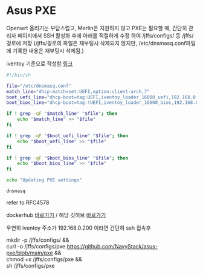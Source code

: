 # Asus PXE

Openwrt 올리기는 부담스럽고, Merlin은 지원하지 않고 PXE는 필요할 때,
간단히 관리자 페이지에서 SSH 활성화 후에
아래를 적절하게 수정 하여 /jffs/configs/ 등 /jffs/경로에 저장 (/jffs/경로의 파일은 재부팅시 삭제되지 않지만, /etc/dnsmasq.conf파일에 기록한 내용은 재부팅시 삭제됨.)

iventoy 기준으로 작성함 [링크](https://www.iventoy.com/en/doc_ext_dhcp.html)

```sh
#!/bin/sh

file="/etc/dnsmasq.conf"
match_line="dhcp-match=set:UEFI,option:client-arch,7"
boot_uefi_line="dhcp-boot=tag:UEFI,iventoy_loader_16000_uefi,192.168.0.200"
boot_bios_line="dhcp-boot=tag:!UEFI,iventoy_loader_16000_bios,192.168.0.200"

if ! grep -qF "$match_line" "$file"; then
    echo "$match_line" >> "$file"
fi

if ! grep -qF "$boot_uefi_line" "$file"; then
    echo "$boot_uefi_line" >> "$file"
fi

if ! grep -qF "$boot_bios_line" "$file"; then
    echo "$boot_bios_line" >> "$file"
fi

echo "Updating PXE settings"

dnsmasq

```

refer to RFC4578

dockerhub [바로가기](https://hub.docker.com/r/navystack/iventoy) / 해당 깃허브 [바로가기](https://github.com/NavyStack/iventoy-docker)

우연히 iventoy 주소가 192.168.0.200 이라면 간단히 ssh 접속후

mkdir -p /jffs/configs/ && \
curl -o /jffs/configs/pxe https://github.com/NavyStack/asus-pxe/blob/main/pxe && \
chmod +x /jffs/configs/pxe && \
sh /jffs/configs/pxe

